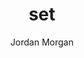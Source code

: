 ---
layout: post
tags: ["Swift"]
title: "set"
author: Jordan Morgan
description: "The array is a beautiful cornerstone of data structures, but sometimes we call upon its close cousin - the set. Here's how Swift's version works."
image: /assets/images/logo.png
---